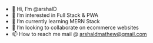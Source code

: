 - 👋 Hi, I’m @arshalD
- 👀 I’m interested in Full Stack & PWA
- 🌱 I’m currently learning MERN Stack
- 💞️ I’m looking to collaborate on ecommerce websites
- 📫 How to reach me mail  @ arshaldmathew@gmail.com

<!---
arshalD/arshalD is a ✨ special ✨ repository because its `README.md` (this file) appears on your GitHub profile.
You can click the Preview link to take a look at your changes.
--->
